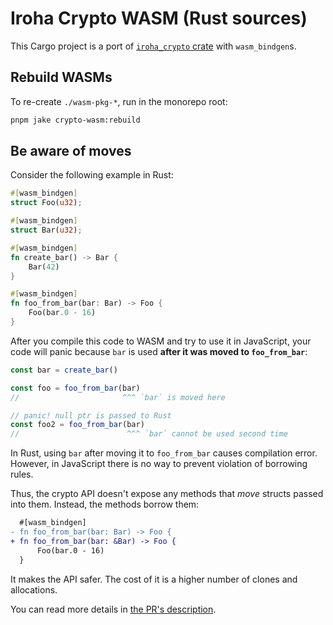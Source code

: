 # Iroha Crypto WASM (Rust sources)

This Cargo project is a port of [`iroha_crypto` crate](https://github.com/hyperledger/iroha/tree/iroha2-lts/crypto) with
`wasm_bindgen`s.

## Rebuild WASMs

To re-create `./wasm-pkg-*`, run in the monorepo root:

```bash
pnpm jake crypto-wasm:rebuild
```

## Be aware of moves

Consider the following example in Rust:

```rs
#[wasm_bindgen]
struct Foo(u32);

#[wasm_bindgen]
struct Bar(u32);

#[wasm_bindgen]
fn create_bar() -> Bar {
    Bar(42)
}

#[wasm_bindgen]
fn foo_from_bar(bar: Bar) -> Foo {
    Foo(bar.0 - 16)
}
```

After you compile this code to WASM and try to use it in JavaScript, your code will panic because `bar` is used **after
it was moved to `foo_from_bar`**:

```js
const bar = create_bar()

const foo = foo_from_bar(bar)
//                       ^^^ `bar` is moved here

// panic! null ptr is passed to Rust
const foo2 = foo_from_bar(bar)
//                        ^^^ `bar` cannot be used second time
```

In Rust, using `bar` after moving it to `foo_from_bar` causes compilation error. However, in JavaScript there is no way
to prevent violation of borrowing rules.

Thus, the crypto API doesn't expose any methods that _move_ structs passed into them. Instead, the methods borrow them:

```diff
  #[wasm_bindgen]
- fn foo_from_bar(bar: Bar) -> Foo {
+ fn foo_from_bar(bar: &Bar) -> Foo {
      Foo(bar.0 - 16)
  }
```

It makes the API safer. The cost of it is a higher number of clones and allocations.

You can read more details in
[the PR's description](https://github.com/hyperledger/iroha-javascript/pull/69#issue-963187691).
